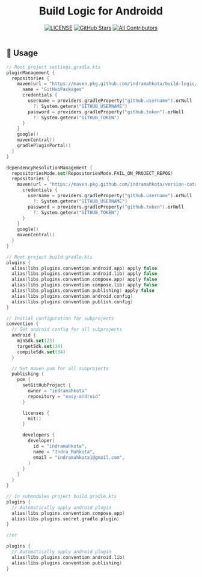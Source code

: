 <h1 align="center">Build Logic for Androidd</h1>

<div align="center">
<a href="https://github.com/Kt-Kraft/build-logic/blob/master/LICENSE"><img src="https://img.shields.io/github/license/Kt-Kraft/build-logic?color=blue" alt="LICENSE"/></a> <a href="https://github.com/Kt-Kraft/build-logic/stargazers"><img src="https://img.shields.io/github/stars/Kt-Kraft/build-logic" alt="GitHub Stars"/></a> <a href="#contributors"><img src="https://img.shields.io/badge/all_contributors-1-orange.svg?style=flat" alt="All Contributors"/></a>
</div>

<br/>

## 📝 Usage

```kt
// Root project settings.gradle.kts
pluginManagement {
  repositories {
    maven(url = "https://maven.pkg.github.com/indramahkota/build-logic/") {
      name = "GitHubPackages"
      credentials {
        username = providers.gradleProperty("github.username").orNull
          ?: System.getenv("GITHUB_USERNAME")
        password = providers.gradleProperty("github.token").orNull
          ?: System.getenv("GITHUB_TOKEN")
      }
    }
    google()
    mavenCentral()
    gradlePluginPortal()
  }
}

dependencyResolutionManagement {
  repositoriesMode.set(RepositoriesMode.FAIL_ON_PROJECT_REPOS)
  repositories {
    maven(url = "https://maven.pkg.github.com/indramahkota/version-catalog/") {
      credentials {
        username = providers.gradleProperty("github.username").orNull
          ?: System.getenv("GITHUB_USERNAME")
        password = providers.gradleProperty("github.token").orNull
          ?: System.getenv("GITHUB_TOKEN")
      }
    }
    google()
    mavenCentral()
  }
}
```

```kt
// Root project build.gradle.kts
plugins {
  alias(libs.plugins.convention.android.app) apply false
  alias(libs.plugins.convention.android.lib) apply false
  alias(libs.plugins.convention.compose.app) apply false
  alias(libs.plugins.convention.compose.lib) apply false
  alias(libs.plugins.convention.publishing) apply false
  alias(libs.plugins.convention.android.config)
  alias(libs.plugins.convention.publish.config)
}

// Initial configuration for subprojects
convention {
  // Set android config for all subprojects
  android {
    minSdk.set(23)
    targetSdk.set(34)
    compileSdk.set(34)
  }

  // Set maven pom for all subprojects
  publishing {
    pom {
      setGitHubProject {
        owner = "indramahkota"
        repository = "easy-android"
      }

      licenses {
        mit()
      }

      developers {
        developer(
          id = "indramahkota",
          name = "Indra Mahkota",
          email = "indramahkota1@gmail.com",
        )
      }
    }
  }
}

```

```kt
// In submodules project build.gradle.kts
plugins {
  // Automatically apply android plugin
  alias(libs.plugins.convention.compose.app)
  alias(libs.plugins.secret.gradle.plugin)
}

//or

plugins {
  // Automatically apply android plugin
  alias(libs.plugins.convention.android.lib)
  alias(libs.plugins.convention.publishing)
}

```
